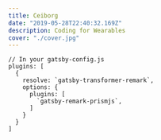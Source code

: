 ```yaml
---
title: Ceiborg
date: "2019-05-28T22:40:32.169Z"
description: Coding for Wearables
cover: "./cover.jpg"
---
```



```javascript{numberLines: true}
// In your gatsby-config.js
plugins: [
  {
    resolve: `gatsby-transformer-remark`,
    options: {
      plugins: [
        `gatsby-remark-prismjs`,
      ]
    }
  }
]
```
